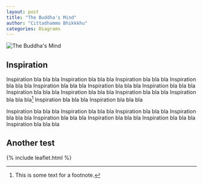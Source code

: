 ```yaml
---
layout: post
title: "The Buddha's Mind"
author: "Cittadhammo Bhikkkhu"
categories: Diagrams
---
```


![The Buddha's Mind](/assets/images/T4.png)


## Inspiration

Inspiration bla bla bla 
Inspiration bla bla bla 
Inspiration bla bla bla 
Inspiration bla bla bla 
Inspiration bla bla bla 
Inspiration bla bla bla 
Inspiration bla bla bla 
Inspiration bla bla bla 
Inspiration bla bla bla 
Inspiration bla bla bla 
Inspiration bla bla bla[^1]
Inspiration bla bla bla 
Inspiration bla bla bla 


Inspiration bla bla bla 
Inspiration bla bla bla 
Inspiration bla bla bla 
Inspiration bla bla bla 
Inspiration bla bla bla 
Inspiration bla bla bla 
Inspiration bla bla bla 
Inspiration bla bla bla 

## Another test

{% include leaflet.html %}



[^1]: This is some text for a footnote.
